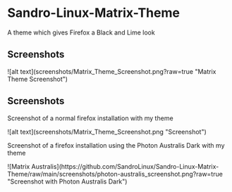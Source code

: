 # Sandro-Linux-Matrix-Theme
A theme which gives Firefox a Black and Lime look
<h2>Screenshots</h2>
![alt text](screenshots/Matrix_Theme_Screenshot.png?raw=true "Matrix Theme Screenshot")
<h2>Screenshots</h2>
<p>Screenshot of a normal firefox installation with my theme</p>
![alt text](screenshots/Matrix_Theme_Screenshot.png "Screenshot")
<p>Screenshot of a firefox installation using the Photon Australis Dark with my theme</p>
![Matrix Australis](https://github.com/SandroLinux/Sandro-Linux-Matrix-Theme/raw/main/screenshots/photon-australis_screenshot.png?raw=true "Screenshot with Photon Australis Dark")
